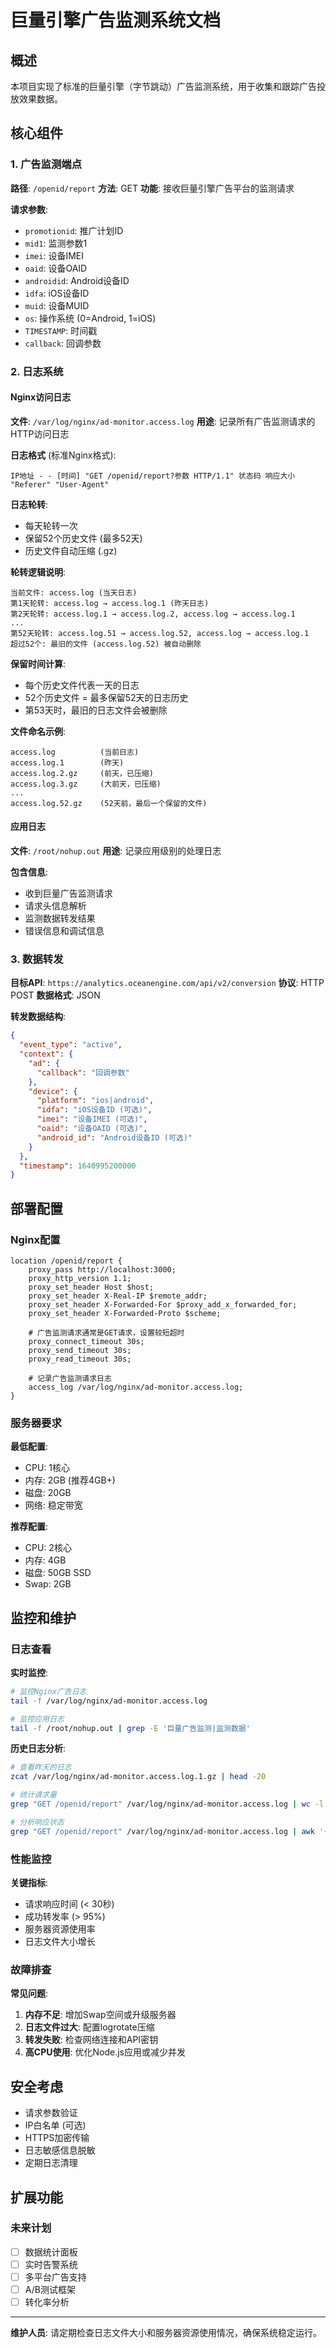 # 巨量引擎广告监测系统文档

## 概述

本项目实现了标准的巨量引擎（字节跳动）广告监测系统，用于收集和跟踪广告投放效果数据。

## 核心组件

### 1. 广告监测端点

**路径**: `/openid/report`
**方法**: GET
**功能**: 接收巨量引擎广告平台的监测请求

**请求参数**:
- `promotionid`: 推广计划ID
- `mid1`: 监测参数1
- `imei`: 设备IMEI
- `oaid`: 设备OAID
- `androidid`: Android设备ID
- `idfa`: iOS设备ID
- `muid`: 设备MUID
- `os`: 操作系统 (0=Android, 1=iOS)
- `TIMESTAMP`: 时间戳
- `callback`: 回调参数

### 2. 日志系统

#### Nginx访问日志
**文件**: `/var/log/nginx/ad-monitor.access.log`
**用途**: 记录所有广告监测请求的HTTP访问日志

**日志格式** (标准Nginx格式):
```
IP地址 - - [时间] "GET /openid/report?参数 HTTP/1.1" 状态码 响应大小 "Referer" "User-Agent"
```

**日志轮转**:
- 每天轮转一次
- 保留52个历史文件 (最多52天)
- 历史文件自动压缩 (.gz)

**轮转逻辑说明**:
```
当前文件: access.log (当天日志)
第1天轮转: access.log → access.log.1 (昨天日志)
第2天轮转: access.log.1 → access.log.2, access.log → access.log.1
...
第52天轮转: access.log.51 → access.log.52, access.log → access.log.1
超过52个: 最旧的文件 (access.log.52) 被自动删除
```

**保留时间计算**:
- 每个历史文件代表一天的日志
- 52个历史文件 = 最多保留52天的日志历史
- 第53天时，最旧的日志文件会被删除

**文件命名示例**:
```
access.log          (当前日志)
access.log.1        (昨天)
access.log.2.gz     (前天，已压缩)
access.log.3.gz     (大前天，已压缩)
...
access.log.52.gz    (52天前，最后一个保留的文件)
```

#### 应用日志
**文件**: `/root/nohup.out`
**用途**: 记录应用级别的处理日志

**包含信息**:
- 收到巨量广告监测请求
- 请求头信息解析
- 监测数据转发结果
- 错误信息和调试信息

### 3. 数据转发

**目标API**: `https://analytics.oceanengine.com/api/v2/conversion`
**协议**: HTTP POST
**数据格式**: JSON

**转发数据结构**:
```json
{
  "event_type": "active",
  "context": {
    "ad": {
      "callback": "回调参数"
    },
    "device": {
      "platform": "ios|android",
      "idfa": "iOS设备ID (可选)",
      "imei": "设备IMEI (可选)",
      "oaid": "设备OAID (可选)",
      "android_id": "Android设备ID (可选)"
    }
  },
  "timestamp": 1640995200000
}
```

## 部署配置

### Nginx配置
```nginx
location /openid/report {
    proxy_pass http://localhost:3000;
    proxy_http_version 1.1;
    proxy_set_header Host $host;
    proxy_set_header X-Real-IP $remote_addr;
    proxy_set_header X-Forwarded-For $proxy_add_x_forwarded_for;
    proxy_set_header X-Forwarded-Proto $scheme;

    # 广告监测请求通常是GET请求，设置较短超时
    proxy_connect_timeout 30s;
    proxy_send_timeout 30s;
    proxy_read_timeout 30s;

    # 记录广告监测请求日志
    access_log /var/log/nginx/ad-monitor.access.log;
}
```

### 服务器要求

**最低配置**:
- CPU: 1核心
- 内存: 2GB (推荐4GB+)
- 磁盘: 20GB
- 网络: 稳定带宽

**推荐配置**:
- CPU: 2核心
- 内存: 4GB
- 磁盘: 50GB SSD
- Swap: 2GB

## 监控和维护

### 日志查看

**实时监控**:
```bash
# 监控Nginx广告日志
tail -f /var/log/nginx/ad-monitor.access.log

# 监控应用日志
tail -f /root/nohup.out | grep -E '巨量广告监测|监测数据'
```

**历史日志分析**:
```bash
# 查看昨天的日志
zcat /var/log/nginx/ad-monitor.access.log.1.gz | head -20

# 统计请求量
grep "GET /openid/report" /var/log/nginx/ad-monitor.access.log | wc -l

# 分析响应状态
grep "GET /openid/report" /var/log/nginx/ad-monitor.access.log | awk '{print $9}' | sort | uniq -c
```

### 性能监控

**关键指标**:
- 请求响应时间 (< 30秒)
- 成功转发率 (> 95%)
- 服务器资源使用率
- 日志文件大小增长

### 故障排查

**常见问题**:
1. **内存不足**: 增加Swap空间或升级服务器
2. **日志文件过大**: 配置logrotate压缩
3. **转发失败**: 检查网络连接和API密钥
4. **高CPU使用**: 优化Node.js应用或减少并发

## 安全考虑

- 请求参数验证
- IP白名单 (可选)
- HTTPS加密传输
- 日志敏感信息脱敏
- 定期日志清理

## 扩展功能

### 未来计划
- [ ] 数据统计面板
- [ ] 实时告警系统
- [ ] 多平台广告支持
- [ ] A/B测试框架
- [ ] 转化率分析

---

**维护人员**: 请定期检查日志文件大小和服务器资源使用情况，确保系统稳定运行。